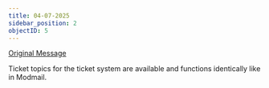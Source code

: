 ```yaml
---
title: 04-07-2025
sidebar_position: 2
objectID: 5
---
```

[Original Message](https://discord.com/channels/1113111089350197380/1316771964487995462/1390778792028672130)


Ticket topics for the ticket system are available and functions identically like in Modmail.